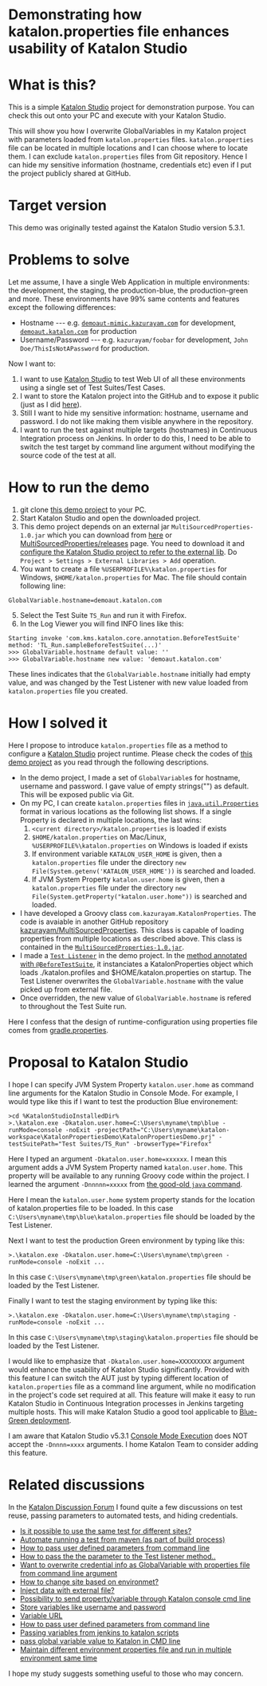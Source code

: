 Demonstrating how katalon.properties file enhances usability of Katalon Studio
==============

# What is this?

This is a simple [Katalon Studio](https://www.katalon.com/katalon-studio/) project for demonstration purpose. You can check this out onto your PC and execute with your Katalon Studio.

This will show you how I overwrite GlobalVariables in my Katalon project with parameters loaded from `katalon.properties` files. `katalon.properties` file can be located in multiple locations and I can choose where to locate them. I can exclude `katalon.properties` files from Git repository. Hence I can hide my sensitive information (hostname, credentials etc) even if I put the project publicly shared at GitHub.

# Target version

This demo was originally tested against the Katalon Studio version 5.3.1.

# Problems to solve

Let me assume, I have a single Web Application in multiple environments: the development, the staging, the production-blue, the production-green and more. These environments have 99% same contents and features except the following differences:

+ Hostname --- e.g. [`demoaut-mimic.kazurayam.com`](http://demoaut-mimic.kazurayam.com) for development, [`demoaut.katalon.com`](http://demoaut.katalon.com/) for production
+ Username/Password --- e.g. `kazurayam/foobar` for development, `John Doe/ThisIsNotAPassword` for production.

Now I want to:

1. I want to use [Katalon Studio](https://www.katalon.com/) to test Web UI of all these environments using a single set of Test Suites/Test Cases.
2. I want to store the Katalon project into the GitHub and to expose it public (just as I did [here](https://github.com/kazurayam/KatalonPropertiesDemo)).
3. Still I want to hide my sensitive information: hostname, username and password. I do not like making them visible anywhere in the repository.
4. I want to run the test against multiple targets (hostnames) in Continuous Integration process on Jenkins. In order to do this, I need to be able to switch the test target by command line argument without modifying the source code of the test at all.

# How to run the demo

1. git clone [this demo project](https://github.com/kazurayam/KatalonPropertiesDemo) to your PC.
2. Start Katalon Studio and open the downloaded project.
3. This demo project depends on an external jar `MultiSourcedProperties-1.0.jar` which you can download from  [here](https://github.com/kazurayam/MultiSourcedProperties/raw/master/build/libs/MultiSourcedProperties-1.0.jar) or [MultiSourcedProperties/releases](https://github.com/kazurayam/MultiSourcedProperties/releases) page. You need to download it and [configure the Katalon Studio project to refer to the external lib](https://docs.katalon.com/display/KD/External+Libraries). Do `Project > Settings > External Libraries > Add` operation.
4. You want to create a file `%USERPROFILE%\katalon.properties` for Windows, `$HOME/katalon.properties` for Mac. The file should contain following line:
```
GlobalVariable.hostname=demoaut.katalon.com
```
5. Select the Test Suite `TS_Run` and run it with Firefox.
6. In the Log Viewer you will find INFO lines like this:
```
Starting invoke 'com.kms.katalon.core.annotation.BeforeTestSuite' method: 'TL_Run.sampleBeforeTestSuite(...)'
>>> GlobalVariable.hostname default value: ''
>>> GlobalVariable.hostname new value: 'demoaut.katalon.com'
```
These lines indicates that the `GlobalVariable.hostname` initially had empty value, and was changed by the Test Listener with new value loaded from `katalon.properties` file you created.

# How I solved it

Here I propose to introduce `katalon.properties` file as a method to configure a [Katalon Studio]() project runtime. Please check the codes of [this demo project](https://github.com/kazurayam/KatalonPropertiesDemo) as you read through the following descriptions.

+ In the demo project, I made a set of `GlobalVariable`s for hostname, username and password. I gave value of empty strings("") as default. This  will be exposed public via Git.
+ On my PC, I can create `katalon.properties` files in [`java.util.Properties`](https://docs.oracle.com/javase/8/docs/api/java/util/Properties.html) format in various locations as the following list shows. If a single Property is declared in multiple locations, the last wins:
    1. `<current directory>/katalon.properties` is loaded if exists
    2. `$HOME/katalon.properties` on Mac/Linux, `%USERPROFILE%\katalon.properties` on Windows is loaded if exists
    3. If environment variable `KATALON_USER_HOME` is given, then a `katalon.properties` file under the directory `new File(System.getenv('KATALON_USER_HOME'))` is searched and loaded.
    4. If JVM System Property `katalon.user.home` is given, then a `katalon.properties` file under the directory `new File(System.getProperty("katalon.user.home"))` is searched and loaded.
+ I have developed a Groovy class `com.kazurayam.KatalonProperties`. The code is avaiable in another GitHub repository  [kazurayam/MultiSourcedProperties](https://github.com/kazurayam/MultiSourcedProperties). This class is capable of loading properties from multiple locations as described above. This class is contained in the  [`MultiSourcedProperties-1.0.jar`](https://github.com/kazurayam/MultiSourcedProperties/raw/master/build/libs/MultiSourcedProperties-1.0.jar).
+ I made a [`Test Listener`](https://docs.katalon.com/pages/viewpage.action?pageId=5126383) in the demo project. In the [method annotated with `@BeforeTestSuite`](https://github.com/kazurayam/KatalonPropertiesDemo/blob/master/Test%20Listeners/TL_Run.groovy), it instanciates a  KatalonProperties object which loads ./katalon.profiles and $HOME/katalon.properties on startup. The Test Listener overwrites the `GlobalVariable.hostname` with the value picked up from external file.
+ Once overridden, the new value of `GlobalVariable.hostname` is refered to throughout the Test Suite run.

Here I confess that the design of runtime-configuration using properties file comes from [gradle.properties](https://docs.gradle.org/4.6/userguide/build_environment.html#sec:gradle_configuration_properties).


# Proposal to Katalon Studio

I hope I can specify JVM System Property `katalon.user.home` as command line arguments for the Katalon Studio in Console Mode. For example, I would type like this if I want to test the production Blue environement:
```Console
>cd %KatalonStudioInstalledDir%
>.\katalon.exe -Dkatalon.user.home=C:\Users\myname\tmp\blue -runMode=console -noExit -projectPath="C:\Users\myname\katalon-workspace\KatalonPropertiesDemo\KatalonPropertiesDemo.prj" -testSuitePath="Test Suites/TS_Run" -browserType="Firefox"
```
Here I typed an argument `-Dkatalon.user.home=xxxxxx`. I mean this argument adds a JVM System Property named `katalon.user.home`. This property will be available to any running Groovy code within the project.
I learned the argument `-Dnnnnn=xxxxx` from [the good-old `java` command](https://www.ibm.com/support/knowledgecenter/en/SSYKE2_7.0.0/com.ibm.java.win.70.doc/user/specifying_options.html).

Here I mean the `katalon.user.home` system property stands for the location of katalon.properties file to be loaded. In this case `C:\Users\myname\tmp\blue\katalon.properties` file should be loaded by the Test Listener.

Next I want to test the production Green environment by typing like this:
```Console
>.\katalon.exe -Dkatalon.user.home=C:\Users\myname\tmp\green -runMode=console -noExit ...
```
In this case `C:\Users\myname\tmp\green\katalon.properties` file should be loaded by the Test Listener.


Finally I want to test the staging environment by typing like this:
```Console
>.\katalon.exe -Dkatalon.user.home=C:\Users\myname\tmp\staging -runMode=console -noExit ...
```
In this case `C:\Users\myname\tmp\staging\katalon.properties` file should be loaded by the Test Listener.

I would like to emphasize that `-Dkatalon.user.home=XXXXXXXXX` argument would enhance the usability of Katalon Studio significantly. Provided with this feature I can switch the AUT just by typing different location of `katalon.properties` file as a command line argument, while no modification in the project's code set required at all. This feature will make it easy to run Katalon Studio in Continuous Integration processes in Jenkins targeting multiple hosts. This will make Katalon Studio a good tool applicable to [Blue-Green deployment](https://martinfowler.com/bliki/BlueGreenDeployment.html).

I am aware that Katalon Studio v5.3.1 [Console Mode Execution](https://docs.katalon.com/display/KD/Console+Mode+Execution) does NOT accept the `-Dnnnn=xxxx` arguments. I home Katalon Team to consider adding this feature.

# Related discussions

In the [Katalon Discussion Forum](https://forum.katalon.com/discussions) I found quite a few discussions on test reuse, passing parameters to automated tests, and hiding credentials.

- [Is it possible to use the same test for different sites?](https://forum.katalon.com/discussion/5689/is-it-possible-to-use-the-same-test-for-different-sites#latest)
- [Automate running a test from maven (as part of build process)](https://forum.katalon.com/discussion/5696/automate-running-a-test-from-maven-as-part-of-build-process#latest)
- [How to pass user defined parameters from command line](https://forum.katalon.com/discussion/4586/how-to-pass-user-defined-parameters-from-command-line#latest)
- [How to pass the the parameter to the Test listener method..](https://forum.katalon.com/discussion/5490/how-to-pass-the-the-parameter-to-the-test-listener-method#latest)
- [Want to overwrite credential info as GlobalVariable with properties file from command line argument](https://forum.katalon.com/discussion/5362/want-to-overwrite-credential-info-as-globalvariable-with-properties-file-for-commandline-argument)
- [How to change site based on environmet?](https://forum.katalon.com/discussion/5366/how-to-change-site-based-on-environmet#latest)
- [Inject data with external file?](https://forum.katalon.com/discussion/5352/inject-data-with-external-file#latest)
- [Possibility to send property/variable through Katalon console cmd line](https://forum.katalon.com/discussion/4906/possibility-to-send-property-variable-through-katalon-console-cmd-line#latest)
- [Store variables like username and password](https://forum.katalon.com/discussion/5271/store-variables-like-username-and-password#latest)
- [Variable URL](https://forum.katalon.com/discussion/5034/variable-url#latest)
- [How to pass user defined parameters from command line](https://forum.katalon.com/discussion/4586/how-to-pass-user-defined-parameters-from-command-line#latest)
- [Passing variables from jenkins to katalon scripts](https://forum.katalon.com/discussion/4152/passing-variables-from-jenkins-to-katalon-scripts#latest)
- [pass global variable value to Katalon in CMD line](https://forum.katalon.com/discussion/2125/pass-global-variable-value-to-katalon-in-cmd-line#latest)
- [Maintain different environment properties file and run in multiple environment same time](https://forum.katalon.com/discussion/4983/maintain-different-environment-properties-file-and-run-in-multiple-environment-same-time#latest)

I hope my study suggests something useful to those who may concern.
